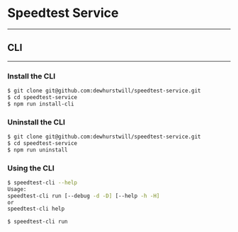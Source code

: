 # Speedtest Service
---

## CLI
---

### Install the CLI
```bash
$ git clone git@github.com:dewhurstwill/speedtest-service.git
$ cd speedtest-service
$ npm run install-cli
```

### Uninstall the CLI
```bash
$ git clone git@github.com:dewhurstwill/speedtest-service.git
$ cd speedtest-service
$ npm run uninstall
```

### Using the CLI
```bash
$ speedtest-cli --help
Usage:
speedtest-cli run [--debug -d -D] [--help -h -H]
or
speedtest-cli help

$ speedtest-cli run
```